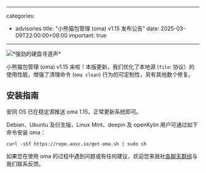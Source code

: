 
---
categories:
  - advisories
title: "小熊猫包管理 (oma) v1.15 发布公告"
date: 2025-03-09T22:00:00+08:00
important: true
---

![\*强劲的硬盘寻道声\*](/assets/news/oma-1.15.png)

小熊猫包管理 (oma) v1.15 来啦！本版更新，我们优化了本地源 (`file`: 协议）的使用性能，增强了清理命令 (`oma clean`) 行为的可定制性，另有其他数个修复。

## 安装指南

安同 OS 已在稳定源推送 oma 1.15，正常更新系统即可。

Debian、Ubuntu 及衍生版，Linux Mint、deepin 及 openKylin 用户可通过如下命令安装 oma：
```
curl -sSf https://repo.aosc.io/get-oma.sh | sudo sh
```
如果您在使用 oma 的过程中遇到问题或有任何建议，欢迎您来我社[各聊天群组](https://aosc.io/contact "各聊天群组")与我们联系反馈。
